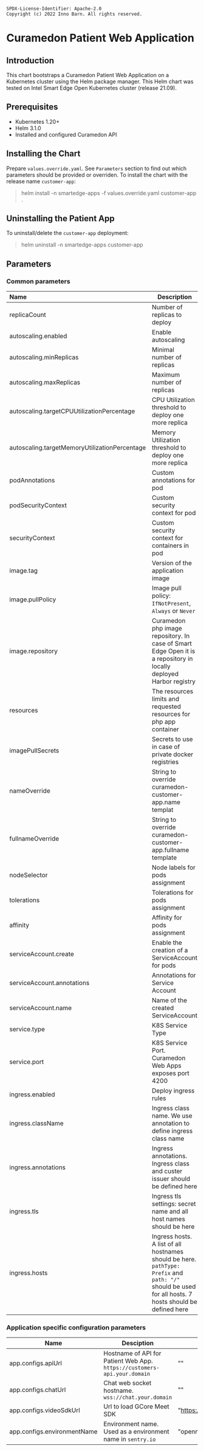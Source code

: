 ```text
SPDX-License-Identifier: Apache-2.0
Copyright (c) 2022 Inno Barn. All rights reserved.
```
# Curamedon Patient Web Application
## Introduction
This chart bootstraps a Curamedon Patient Web Application on a Kubernetes cluster using the Helm package manager.
This Helm chart was tested on Intel Smart Edge Open Kubernetes cluster (release 21.09).
## Prerequisites
- Kubernetes 1.20+
- Helm 3.1.0
- Installed and configured Curamedon API

## Installing the Chart
Prepare `values.override.yaml`. See `Parameters` section to find out which parameters
should be provided or overriden. To install the chart with the release name `customer-app`:

> helm install -n smartedge-apps -f values.override.yaml customer-app .

## Uninstalling the Patient App
To uninstall/delete the `customer-app` deployment:

> helm uninstall -n smartedge-apps customer-app

## Parameters

### Common parameters
| Name                                          | Description                                                                                                                                            | Default                                                                                 |
|:----------------------------------------------|--------------------------------------------------------------------------------------------------------------------------------------------------------|-----------------------------------------------------------------------------------------|
| replicaCount                                  | Number of replicas to deploy                                                                                                                           | 1                                                                                       |
| autoscaling.enabled                           | Enable autoscaling                                                                                                                                     | false                                                                                   |
| autoscaling.minReplicas                       | Minimal number of replicas                                                                                                                             | 1                                                                                       |
| autoscaling.maxReplicas                       | Maximum number of replicas                                                                                                                             | 5                                                                                       |
| autoscaling.targetCPUUtilizationPercentage    | CPU Utilization threshold to deploy  one more replica                                                                                                  | 90                                                                                      |
| autoscaling.targetMemoryUtilizationPercentage | Memory Utilization threshold to deploy  one more replica                                                                                               | 80                                                                                      |
| podAnnotations                                | Custom annotations for pod                                                                                                                             | {}                                                                                      |
| podSecurityContext                            | Custom security context for pod                                                                                                                        | {}                                                                                      |
| securityContext                               | Custom security context for containers in pod                                                                                                          | {}                                                                                      |
| image.tag                                     | Version of the application image                                                                                                                       | 2.1.1                                                                                   |
| image.pullPolicy                              | Image pull policy: `IfNotPresent`, `Always` or `Never`                                                                                                 | IfNotPresent                                                                            |
| image.repository                              | Curamedon php image repository. In case of Smart Edge Open it is a repository in locally deployed Harbor registry                                      | ""                                                                                      |
| resources                                     | The resources limits and requested resources for php app container                                                                                     | {}                                                                                      |
| imagePullSecrets                              | Secrets to use in case of private docker registries                                                                                                    | []                                                                                      |
| nameOverride                                  | String to override curamedon-customer-app.name templat                                                                                                 | ""                                                                                      |
| fullnameOverride                              | String to override curamedon-customer-app.fullname template                                                                                            | ""                                                                                      |
| nodeSelector                                  | Node labels for pods assignment                                                                                                                        | {}                                                                                      |
| tolerations                                   | Tolerations for pods assignment                                                                                                                        | []                                                                                      |
| affinity                                      | Affinity for pods assignment                                                                                                                           | {}                                                                                      |
| serviceAccount.create                         | Enable the creation of a ServiceAccount for pods                                                                                                       | true                                                                                    |
| serviceAccount.annotations                    | Annotations for Service Account                                                                                                                        | {}                                                                                      |
| serviceAccount.name                           | Name of the created ServiceAccount                                                                                                                     | "2"                                                                                     |
| service.type                                  | K8S Service Type                                                                                                                                       | "ClusterIP"                                                                             |
| service.port                                  | K8S Service Port. Curamedon Web Apps exposes port 4200                                                                                                 | 4200                                                                                    |
| ingress.enabled                               | Deploy ingress rules                                                                                                                                   | true                                                                                    |
| ingress.className                             | Ingress class name. We use annotation to define ingress class name                                                                                     | ""                                                                                      |
| ingress.annotations                           | Ingress annotations. Ingress class and custer issuer should be defined here                                                                            | { kubernetes.io/igress.class: nginx \ cert-manager.io/cluster-issuer: letsencrypt-prod} |
| ingress.tls                                   | Ingress tls settings: secret name and all host names should be here                                                                                    | [{ secretName: telemedicine-curamedon-customers-prod-tls-cert \ hosts: []}]             |
| ingress.hosts                                 | Ingress hosts. A list of all hostnames should be here. `pathType: Prefix` and `path: "/"` should be used for all hosts. 7 hosts should be defined here | []                                                                                      |

### Application specific configuration parameters
| Name                        | Desciption                                                               | Default                                     |
|-----------------------------|--------------------------------------------------------------------------|---------------------------------------------|
| app.configs.apiUrl          | Hostname of API for Patient Web App. `https://customers-api.your.domain` | ""                                          |
| app.configs.chatUrl         | Chat web socket hostname. `wss://chat.your.domain`                       | ""                                          |
| app.configs.videoSdkUrl     | Url to load GCore Meet SDK                                               | "https://meet.econsult.lu/meetBridgeApi.js" |
| app.configs.environmentName | Environment name. Used as a environment name in `sentry.io`              | "openness"                                  |
